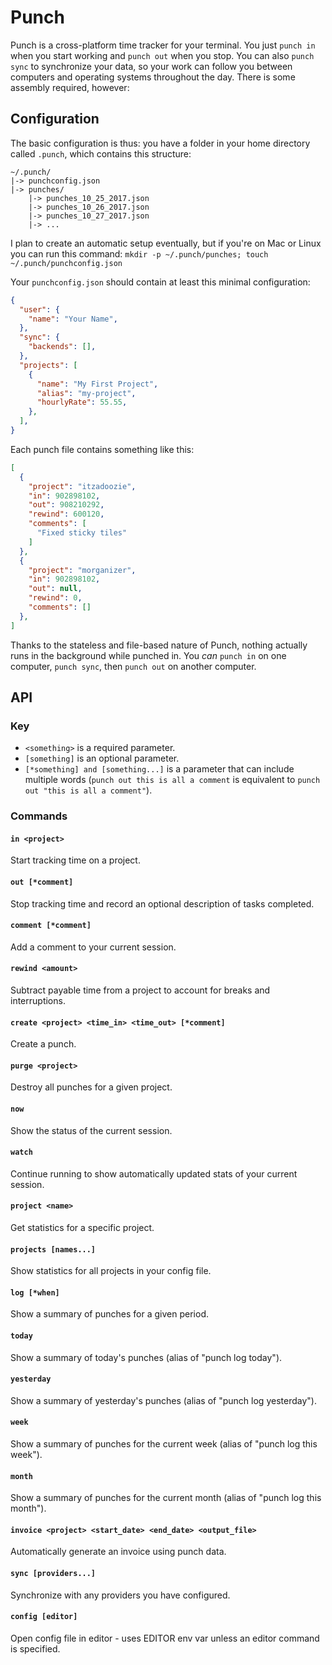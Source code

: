 # Punch

Punch is a cross-platform time tracker for your terminal. You just `punch in` when you start working and `punch out` when you stop. You can also `punch sync` to synchronize your data, so your work can follow you between computers and operating systems throughout the day. There is some assembly required, however:

## Configuration

The basic configuration is thus: you have a folder in your home directory called `.punch`, which contains this structure:

```
~/.punch/
|-> punchconfig.json
|-> punches/
    |-> punches_10_25_2017.json
    |-> punches_10_26_2017.json
    |-> punches_10_27_2017.json
    |-> ...
```

I plan to create an automatic setup eventually, but if you're on Mac or Linux you can run this command: `mkdir -p ~/.punch/punches; touch ~/.punch/punchconfig.json`

Your `punchconfig.json` should contain at least this minimal configuration:

```json
{
  "user": {
    "name": "Your Name",
  },
  "sync": {
    "backends": [],
  },
  "projects": [
    {
      "name": "My First Project",
      "alias": "my-project",
      "hourlyRate": 55.55,
    },
  ],
}
```

Each punch file contains something like this:

```json
[
  {
    "project": "itzadoozie",
    "in": 902898102,
    "out": 908210292,
    "rewind": 600120,
    "comments": [
      "Fixed sticky tiles"
    ]
  },
  {
    "project": "morganizer",
    "in": 902898102,
    "out": null,
    "rewind": 0,
    "comments": []
  },
]
```

Thanks to the stateless and file-based nature of Punch, nothing actually runs in the background while punched in. You *can* `punch in` on one computer, `punch sync`, then `punch out` on another computer.

## API

### Key
- `<something>` is a required parameter.
- `[something]` is an optional parameter.
- `[*something] and [something...]` is a parameter that can include multiple words (`punch out this is all a comment` is equivalent to `punch out "this is all a comment"`).

### Commands

#### `in <project>`

Start tracking time on a project.

#### `out [*comment]`

Stop tracking time and record an optional description of tasks completed.

#### `comment [*comment]`

Add a comment to your current session.

#### `rewind <amount>`

Subtract payable time from a project to account for breaks and interruptions.

#### `create <project> <time_in> <time_out> [*comment]`

Create a punch.

#### `purge <project>`

Destroy all punches for a given project.

#### `now`

Show the status of the current session.

#### `watch`

Continue running to show automatically updated stats of your current session.

#### `project <name>`

Get statistics for a specific project.

#### `projects [names...]`

Show statistics for all projects in your config file.

#### `log [*when]`

Show a summary of punches for a given period.

#### `today`

Show a summary of today's punches (alias of "punch log today").

#### `yesterday`

Show a summary of yesterday's punches (alias of "punch log yesterday").

#### `week`

Show a summary of punches for the current week (alias of "punch log this week").

#### `month`

Show a summary of punches for the current month (alias of "punch log this month").

#### `invoice <project> <start_date> <end_date> <output_file>`

Automatically generate an invoice using punch data.

#### `sync [providers...]`

Synchronize with any providers you have configured.

#### `config [editor]`

Open config file in editor - uses EDITOR env var unless an editor command is specified.
